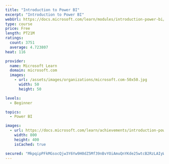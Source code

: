 ```yaml
---
title: "Introduction to Power BI"
excerpt: "Introduction to Power BI"
webUrl: https://docs.microsoft.com/learn/modules/introduction-power-bi/
type: course
price: Free
length: PT21M
ratings:
  count: 3751
  average: 4.723807
heat: 116

provider:
  name: Microsoft Learn
  domain: microsoft.com
  images:
    - url: /assets/images/organizations/microsoft.com-50x50.jpg
      width: 50
      height: 50

levels:
  - Beginner

topics:
  - Power BI

images:
  - url: https://docs.microsoft.com/learn/achievements/introduction-power-bi-social.png
    width: 800
    height: 400
    isCached: true

secured: "MkpqipPFkMGsocQjw3Y6Yw9H0dZ5Mf39nBvYOiAmuQnYKde25wtcB2RzLAIyWxsM8DbMxHTeuKYjl6bZKYtuPww1d90ZrSR1ejRKlWL1doTc96NVmFIWycs2z6tRiL+ivpSh84xWeGMmEx4kiebWyYEI/r1o7lTB1lHiGVfyMZuHb8S/HyiCXwXaX1ItMekpin0/oBoDJa0ryhVWN+0tBftvDE0I5y/iO/VWldlLEXWWf/Dl2gYRFH6BNInXXBOsZDzfHZRf2LC+KLqg7fcakzP4ARxOyE80gGfjOuqqVT6Hk1p3W1y5UsYMNPjFId49Y9vp1+7gVwzW4bQPZhbAWexq/Vd8to7j3kiAJrfsgv7r63FAr34vlGa1PGqjIrkdxpl/KSuZ+Rjr7wmzOZr3P6QMpTZdgk1SOEDWdYIhXX4=;X2FyDDkkXbndWtg7dsBn8w=="
---
```


